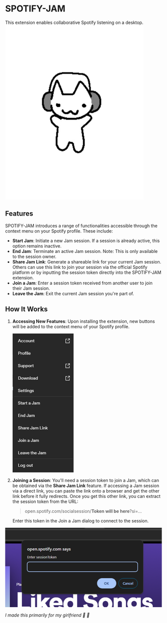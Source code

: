 # SPOTIFY-JAM
This extension enables collaborative Spotify listening on a desktop.
![meow](https://github.com/eta-c/spotify-jam/blob/main/images/meow.png)

## Features
SPOTIFY-JAM introduces a range of functionalities accessible through the context menu on your Spotify profile. These include:

- **Start Jam**: Initiate a new Jam session. If a session is already active, this option remains inactive.
- **End Jam**: Terminate an active Jam session. Note: This is only available to the session owner.
- **Share Jam Link**: Generate a shareable link for your current Jam session. Others can use this link to join your session via the official Spotify platform or by inputting the session token directly into the SPOTIFY-JAM extension.
- **Join a Jam**: Enter a session token received from another user to join their Jam session.
- **Leave the Jam**: Exit the current Jam session you're part of.

## How It Works

1. **Accessing New Features**: Upon installing the extension, new buttons will be added to the context menu of your Spotify profile.

   ![Context Menu](https://github.com/eta-c/spotify-jam/blob/main/images/chrome_1i53VveffK.png)

2. **Joining a Session**: You'll need a session token to join a Jam, which can be obtained via the **Share Jam Link** feature. If accessing a Jam session via a direct link, you can paste the link onto a browser and get the other link before it fully redirects. Once you get this other link, you can extract the session token from the URL:

   > open.spotify.com/socialsession/**Token will be here**?si=...

   Enter this token in the Join a Jam dialog to connect to the session.

![Join Session Dialog](https://github.com/eta-c/spotify-jam/blob/main/images/chrome_nAMPp13ot9.png)


*I made this primarily for my girlfriend 🥰 💫*
